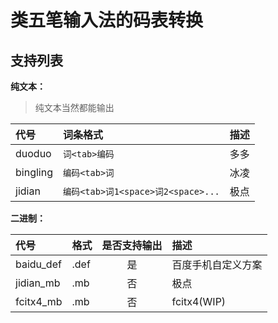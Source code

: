 # 类五笔输入法的码表转换

## 支持列表

**纯文本：**

> 纯文本当然都能输出

| 代号     | 词条格式                           | 描述 |
| :------- | :--------------------------------- | :--- |
| duoduo   | `词<tab>编码`                      | 多多 |
| bingling | `编码<tab>词`                      | 冰凌 |
| jidian   | `编码<tab>词1<space>词2<space>...` | 极点 |

**二进制：**

| 代号      | 格式 | 是否支持输出 | 描述               |
| :-------- | :--- | :----------: | :----------------- |
| baidu_def | .def |      是      | 百度手机自定义方案 |
| jidian_mb | .mb  |      否      | 极点               |
| fcitx4_mb | .mb  |      否      | fcitx4(WIP)        |
